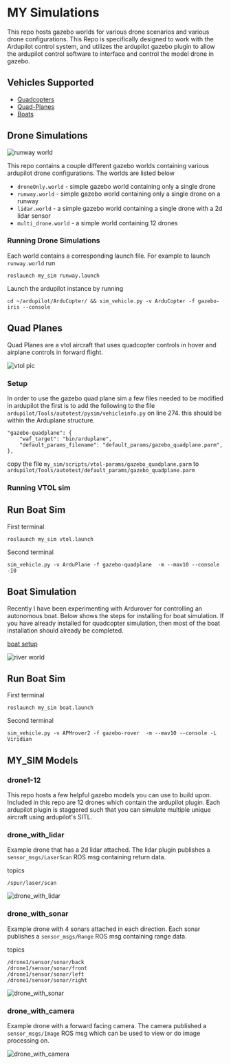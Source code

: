 # MY Simulations

This repo hosts gazebo worlds for various drone scenarios and various drone configurations. This Repo is specifically designed to work with the Ardupilot control system, and utilizes the ardupilot gazebo plugin to allow the ardupilot control software to interface and control the model drone in gazebo. 

## Vehicles Supported 

- [Quadcopters](#drone-simulations)
- [Quad-Planes](#quad-planes)
- [Boats](#boat-simulation)

## Drone Simulations 

![runway world](docs/imgs/runway.jpg)

This repo contains a couple different gazebo worlds containing various ardupilot drone configurations. The worlds are listed below

- `droneOnly.world` - simple gazebo world containing only a single drone
- `runway.world` - simple gazebo world containing only a single drone on a runway
- `lidar.world` - a simple gazebo world containing a single drone with a 2d lidar sensor
- `multi_drone.world` - a simple world containing 12 drones  

### Running Drone Simulations 

Each world contains a corresponding launch file. For example to launch `runway.world` run
```
roslaunch my_sim runway.launch
``` 
Launch the ardupilot instance by running 
```
cd ~/ardupilot/ArduCopter/ && sim_vehicle.py -v ArduCopter -f gazebo-iris --console
``` 

## Quad Planes 

Quad Planes are a vtol aircraft that uses quadcopter controls in hover and airplane controls in forward flight. 

![vtol pic](docs/imgs/vtol_sim.png)

### Setup 

In order to use the gazebo quad plane sim a few files needed to be modified in ardupilot the first is to add the following to the file `ardupilot/Tools/autotest/pysim/vehicleinfo.py` on line 274. this should be within the Arduplane structure. 

```
"gazebo-quadplane": {
    "waf_target": "bin/arduplane",
    "default_params_filename": "default_params/gazebo_quadplane.parm",
},
```

copy the file `my_sim/scripts/vtol-params/gazebo_quadplane.parm` to `ardupilot/Tools/autotest/default_params/gazebo_quadplane.parm`

### Running VTOL sim

## Run Boat Sim 

First terminal 
```
roslaunch my_sim vtol.launch
```
Second terminal
```
sim_vehicle.py -v ArduPlane -f gazebo-quadplane  -m --mav10 --console -I0
```


## Boat Simulation

Recently I have been experimenting with Ardurover for controlling an autonomous boat. Below shows the steps for installing for boat simulation. If you have already installed for quadcopter simulation, then most of the boat installation should already be completed. 

[boat setup](docs/boat_setup.md)

![river world](docs/imgs/river_world.jpg)

## Run Boat Sim 

First terminal 
```
roslaunch my_sim boat.launch
```
Second terminal
```
sim_vehicle.py -v APMrover2 -f gazebo-rover  -m --mav10 --console -L Viridian
```


## MY_SIM Models


### drone1-12
This repo hosts a few helpful gazebo models you can use to build upon. Included in this repo are 12 drones which contain the ardupilot plugin. Each ardupilot plugin is staggered such that you can simulate multiple unique aircraft using ardupilot's SITL.

### drone_with_lidar

Example drone that has a 2d lidar attached. The lidar plugin publishes a `sensor_msgs/LaserScan` ROS msg containing return data.

topics
```
/spur/laser/scan
```

![drone_with_lidar](docs/imgs/drone_with_lidar.png)

### drone_with_sonar

Example drone with 4 sonars attached in each direction. Each sonar publishes a `sensor_msgs/Range` ROS msg containing range data.

topics 
```
/drone1/sensor/sonar/back
/drone1/sensor/sonar/front
/drone1/sensor/sonar/left
/drone1/sensor/sonar/right
```
![drone_with_sonar](docs/imgs/drone_with_sonar.png)

### drone_with_camera 

Example drone with a forward facing camera. The camera published a `sensor_msgs/Image` ROS msg which can be used to view or do image processing on. 

![drone_with_camera](docs/imgs/drone_with_camera.png)
